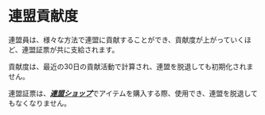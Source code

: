 ﻿# 連盟貢献度

 連盟員は、様々な方法で連盟に貢献することができ、貢献度が上がっていくほど、連盟証票が共に支給されます。

貢献度は、最近の30日の貢献活動で計算され、連盟を脱退しても初期化されません。

連盟証票は、[***<u>連盟ショップ</u>***](jp/105tradingpost#連盟-ショップ)でアイテムを購入する際、使用でき、連盟を脱退してもなくなりません。